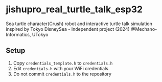 # jishupro_real_turtle_talk_esp32
Sea turtle character(Crush) robot and interactive turtle talk simulation inspired by Tokyo DisneySea - Independent project (2024) @Mechano-Informatics, UTokyo

## Setup
1. Copy `credentials_template.h` to `credentials.h`
2. Edit `credentials.h` with your WiFi credentials
3. Do not commit `credentials.h` to the repository